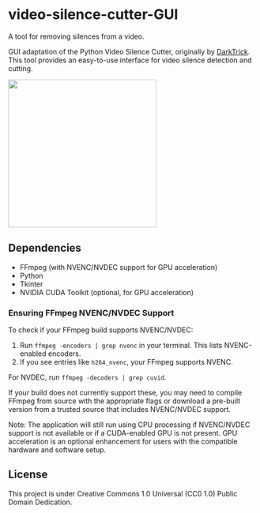 # video-silence-cutter-GUI

A tool for removing silences from a video.

GUI adaptation of the Python Video Silence Cutter, originally by [DarkTrick](https://github.com/DarkTrick/python-video-silence-cutter). This tool provides an easy-to-use interface for video silence detection and cutting.

<img src="https://github.com/sm18lr88/video-silence-cutter-GUI/assets/64564447/83a07cde-29ec-4638-9493-923fb8a530ae" width="300">

## Dependencies

- FFmpeg (with NVENC/NVDEC support for GPU acceleration)
- Python
- Tkinter
- NVIDIA CUDA Toolkit (optional, for GPU acceleration)

### Ensuring FFmpeg NVENC/NVDEC Support

To check if your FFmpeg build supports NVENC/NVDEC:

1. Run `ffmpeg -encoders | grep nvenc` in your terminal. This lists NVENC-enabled encoders.
2. If you see entries like `h264_nvenc`, your FFmpeg supports NVENC.

For NVDEC, run `ffmpeg -decoders | grep cuvid`.

If your build does not currently support these, you may need to compile FFmpeg from source with the appropriate flags or download a pre-built version from a trusted source that includes NVENC/NVDEC support.

Note: The application will still run using CPU processing if NVENC/NVDEC support is not available or if a CUDA-enabled GPU is not present. GPU acceleration is an optional enhancement for users with the compatible hardware and software setup.

## License

This project is under Creative Commons 1.0 Universal (CC0 1.0) Public Domain Dedication.
